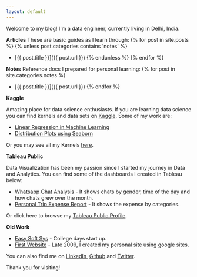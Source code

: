 ```yaml
---
layout: default
---
```


Welcome to my blog! I'm a data engineer, currently living in Delhi, India. 

**Articles**
These are basic guides as I learn through:
{% for post in site.posts %}
{% unless post.categories contains 'notes' %}
- [{{ post.title }}]({{ post.url }})
{% endunless %}
{% endfor %}

**Notes**
Reference docs I prepared for personal learning:
{% for post in site.categories.notes %}
- [{{ post.title }}]({{ post.url }})
{% endfor %}

**Kaggle**

Amazing place for data science enthusiasts. If you are learning data science you can find kernels and data sets on [Kaggle](https://www.kaggle.com). Some of my work are:
- [Linear Regression in Machine Learning](https://www.kaggle.com/iyadavvaibhav/machine-learning-linear-regression)
- [Distribution Plots using Seaborn](https://www.kaggle.com/iyadavvaibhav/data-viz-distribution-plots)

Or you may see all my Kernels [here](https://www.kaggle.com/iyadavvaibhav/kernels).

**Tableau Public**

Data Visualization has been my passion since I started my journey in Data and Analytics. You can find some of the dashboards I created in Tableau below:
- [Whatsapp Chat Analysis](https://public.tableau.com/profile/iyadavvaibhav#!/vizhome/WhatsappChatAnalysis/Allsheets) - It shows chats by gender, time of the day and how chats grew over the month.
- [Personal Trip Expense Report](https://public.tableau.com/profile/iyadavvaibhav#!/vizhome/WeekendExpenseDB/DB) - It shows the expense by categories.

Or click here to browse my [Tableau Public Profile](https://public.tableau.com/profile/iyadavvaibhav).

**Old Work**
- [Easy Soft Sys](http://www.easysoftsys.com) - College days start up.
- [First Website](https://sites.google.com/site/vebs0205/) - Late 2009, I created my personal site using google sites.

You can also find me on [LinkedIn](https://in.linkedin.com/in/iyadavvaibhav), [Github](https://github.com/iYadavVaibhav/) and [Twitter](https://twitter.com/iYadavVaibhav/).

Thank you for visiting!